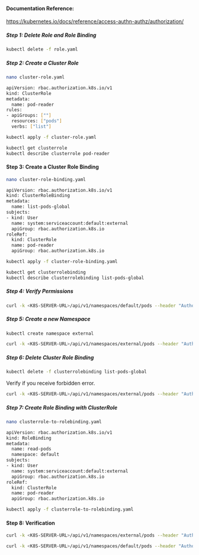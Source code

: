 #### Documentation Reference:

https://kubernetes.io/docs/reference/access-authn-authz/authorization/

##### Step 1: Delete Role and Role Binding
```sh
kubectl delete -f role.yaml
```
##### Step 2: Create a Cluster Role
```sh
nano cluster-role.yaml
```
```sh
apiVersion: rbac.authorization.k8s.io/v1
kind: ClusterRole
metadata:
  name: pod-reader
rules:
- apiGroups: [""]
  resources: ["pods"]
  verbs: ["list"]
```
```sh
kubectl apply -f cluster-role.yaml
```
```sh
kubectl get clusterrole
kubectl describe clusterrole pod-reader
```

#### Step 3: Create a Cluster Role Binding
```sh
nano cluster-role-binding.yaml
```
```sh
apiVersion: rbac.authorization.k8s.io/v1
kind: ClusterRoleBinding
metadata:
  name: list-pods-global
subjects:
- kind: User
  name: system:serviceaccount:default:external
  apiGroup: rbac.authorization.k8s.io
roleRef:
  kind: ClusterRole
  name: pod-reader
  apiGroup: rbac.authorization.k8s.io
```
```sh
kubectl apply -f cluster-role-binding.yaml
```
```sh
kubectl get clusterrolebinding
kubectl describe clusterrolebinding list-pods-global
```
##### Step 4: Verify Permissions
```sh
curl -k <K8S-SERVER-URL>/api/v1/namespaces/default/pods --header "Authorization: Bearer <TOKEN-HERE>"
```
##### Step 5: Create a new Namespace
```sh
kubectl create namespace external
```
```sh
curl -k <K8S-SERVER-URL>/api/v1/namespaces/external/pods --header "Authorization: Bearer <TOKEN-HERE>"
```

##### Step 6: Delete Cluster Role Binding
```sh
kubectl delete -f clusterrolebinding list-pods-global
```
Verify if you receive forbidden error.
```sh
curl -k <K8S-SERVER-URL>/api/v1/namespaces/external/pods --header "Authorization: Bearer <TOKEN-HERE>"
```

##### Step 7: Create Role Binding with ClusterRole
```sh
nano clusterrole-to-rolebinding.yaml
```
```sh
apiVersion: rbac.authorization.k8s.io/v1
kind: RoleBinding
metadata:
  name: read-pods
  namespace: default
subjects:
- kind: User
  name: system:serviceaccount:default:external
  apiGroup: rbac.authorization.k8s.io
roleRef:
  kind: ClusterRole
  name: pod-reader
  apiGroup: rbac.authorization.k8s.io
```
```sh
kubectl apply -f clusterrole-to-rolebinding.yaml
```
#### Step 8: Verification
```sh
curl -k <K8S-SERVER-URL>/api/v1/namespaces/external/pods --header "Authorization: Bearer <TOKEN-HERE>"
```
```sh
curl -k <K8S-SERVER-URL>/api/v1/namespaces/default/pods --header "Authorization: Bearer <TOKEN-HERE>"
```
